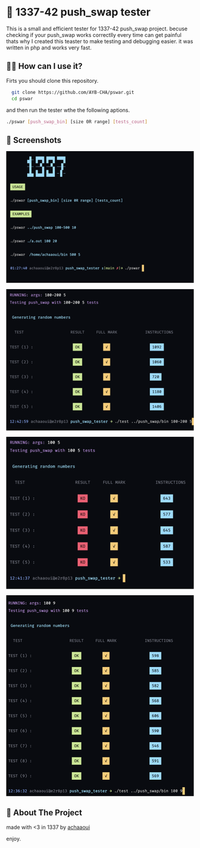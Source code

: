 
# 🔁 1337-42 push_swap tester

This is a small and efficient tester for 1337-42 push_swap project. becuse checking if your push_swap works correctlly every time can get painful thats why I created this teaster to make testing and debugging easier.
it was written in php and works very fast.

## 🤷‍♂️ How can I use it?
Firts you should clone this repository.
```bash
  git clone https://github.com/AYB-CHA/pswar.git
  cd pswar
```

and then run the tester wthe the following aptions.

```bash
./pswar [push_swap_bin] [size 0R range] [tests_count]
```



## 📸 Screenshots

![options](https://raw.githubusercontent.com/AYB-CHA/pswar/main/screenshots/usage.png "pswar options")

![options](https://raw.githubusercontent.com/AYB-CHA/pswar/main/screenshots/screen1.png "pswar options")

![options](https://raw.githubusercontent.com/AYB-CHA/pswar/main/screenshots/screen2.png "pswar options")

![options](https://raw.githubusercontent.com/AYB-CHA/pswar/main/screenshots/screen3.png "pswar options")
## 🚀 About The Project
made with <3 in 1337 by [achaaoui](https://profile.intra.42.fr/users/achaaoui "achaaoui")

enjoy.
